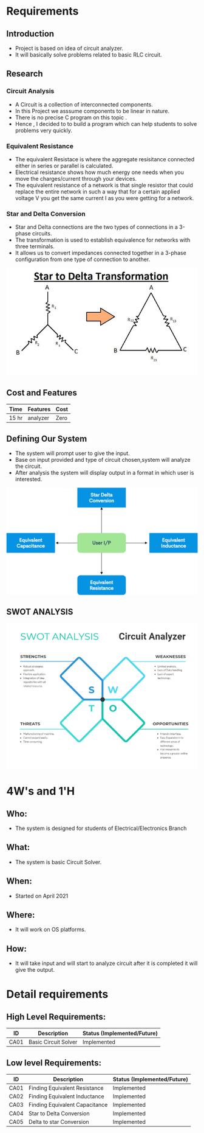 # Requirements

## Introduction
 * Project is based on idea of circuit analyzer.
 * It will basically solve problems related to basic RLC circuit.

## Research

### Circuit Analysis
* A Circuit is a collection of interconnected components.
* In this Project we asssume components to be linear in nature.
* There is no precise C program on this topic .
* Hence , I decided to to build a program which can help students to solve problems very quickly.
 
### Equivalent Resistance
* The equivalent Resistace is where the aggregate resisitance connected either in series or parallel is calculated.
* Electrical resistance shows how much energy one needs when you move the charges/current through your devices.
* The equivalent resistance of a network is that single resistor that could replace the entire network in such a way that for a certain applied voltage V you get the same current I as you were getting for a network.

### Star and Delta Conversion
* Star and Delta connections are the two types of connections in a 3-phase circuits.
* The transformation is used to establish equivalence for networks with three terminals.
* It allows us to convert impedances connected together in a 3-phase configuration from one type of connection to another.


![Description](https://github.com/MohdHusainKhan/MiniProject/blob/main/1_Requirements/star%20to%20delta.jpg)


## Cost and Features
| Time | Features | Cost |
| ---- | -------- | ---- |
|15 hr | analyzer | Zero |
## Defining Our System
* The system will prompt user to give the input.
* Base on input provided and type of circuit chosen,system will analyze the circuit.
* After analysis the system will display output in a format in which user is interested.





![Description](https://github.com/MohdHusainKhan/MiniProject/blob/main/1_Requirements/Fc.png)



## SWOT ANALYSIS
![Description](https://github.com/MohdHusainKhan/MiniProject/blob/main/1_Requirements/Swot_Analysis.png)

# 4W&#39;s and 1&#39;H

## Who:
* The system is designed for students of Electrical/Electronics Branch

## What:
* The system is basic Circuit Solver.

## When:
* Started on April 2021

## Where:
* It will work on OS platforms.

## How:
* It will take input and will start to analyze circuit after it is completed it will give the output.

# Detail requirements
## High Level Requirements:
| ID | Description | Status (Implemented/Future) |
| ---- | ----------- | --------------------------- |
| CA01 | Basic Circuit Solver | Implemented |


##  Low level Requirements:
| ID | Description | Status (Implemented/Future) |
| ---- | ----------- | --------------------------- |
| CA01 | Finding Equivalent Resistance | Implemented |
| CA02 | Finding Equivalent Inductance | Implemented |
| CA03 | Finding Equivalent Capacitance | Implemented |
| CA04 | Star to Delta Conversion | Implemented |
| CA05 | Delta to star Conversion | Implemented |

 
